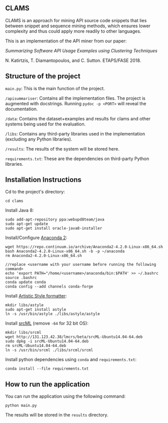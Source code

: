 CLAMS
-----
CLAMS is an approach for mining API source code snippets that lies between snippet and sequence mining methods, which ensures lower complexity and thus could apply more readily to other languages.

This is an implementation of the API miner from our paper:

*Summarizing Software API Usage Examples using Clustering Techniques*

N. Katirtzis, T. Diamantopoulos, and C. Sutton. ETAPS/FASE 2018.

## Structure of the project
`main.py`: This is the main function of the project.

`/apisummariser`: Contains all the implementation files. The project is augmented with docstrings. Running `pydoc -p <PORT>` will reveal the documentation.

`/data`: Contains the dataset+examples and results for clams and other systems being used for the evaluation.

`/libs`: Contains any third-party libraries used in the implementation (excluding any Python libraries).

`/results`: The results of the system will be stored here.

`requirements.txt`: These are the dependencies on third-party Python libraries. 

## Installation Instructions

Cd to the project's directory:

```
cd clams
```

Install Java 8:
```
sudo add-apt-repository ppa:webupd8team/java
sudo apt-get update
sudo apt-get install oracle-java8-installer
```

Install/Configure [Anaconda 2](https://www.anaconda.com/download/#linux):
```
wget https://repo.continuum.io/archive/Anaconda2-4.2.0-Linux-x86_64.sh
bash Anaconda2-4.2.0-Linux-x86_64.sh -b -p ~/anaconda
rm Anaconda2-4.2.0-Linux-x86_64.sh

//replace <username with your username before running the following command>
echo 'export PATH="/home/<username>/anaconda/bin:$PATH' >> ~/.bashrc 
source .bashrc
conda update conda
conda config --add channels conda-forge
```

Install [Artistic Style formatter](http://astyle.sourceforge.net/):
```
mkdir libs/astyle
sudo apt-get install astyle
ln -s /usr/bin/astyle ./libs/astyle/astyle
```

Install [srcML](http://www.srcml.org/) (remove `-64` for 32 bit OS):
```
mkdir libs/srcml
wget http://131.123.42.38/lmcrs/beta/srcML-Ubuntu14.04-64.deb
sudo dpkg -i srcML-Ubuntu14.04-64.deb
rm srcML-Ubuntu14.04-64.deb
ln -s /usr/bin/srcml ./libs/srcml/srcml
```
Install python dependencies using `conda` and `requirements.txt`:
```
conda install --file requirements.txt
```

## How to run the application
You can run the application using the following command:

```
python main.py
```

The results will be stored in the `results` directory.
